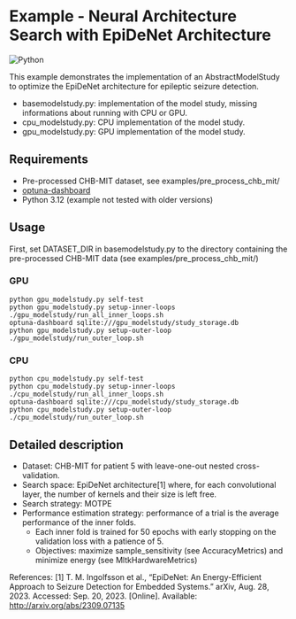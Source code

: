 # Example - Neural Architecture Search with EpiDeNet Architecture
![Python](https://img.shields.io/badge/python-3.12-blue.svg)

This example demonstrates the implementation of an AbstractModelStudy to optimize the 
EpiDeNet architecture for epileptic seizure detection.

- basemodelstudy.py: implementation of the model study, missing informations about running with CPU or GPU.
- cpu_modelstudy.py: CPU implementation of the model study.
- gpu_modelstudy.py: GPU implementation of the model study.

## Requirements
- Pre-processed CHB-MIT dataset, see examples/pre_process_chb_mit/
- [optuna-dashboard](https://github.com/optuna/optuna-dashboard)
- Python 3.12 (example not tested with older versions)

## Usage

First, set DATASET_DIR in basemodelstudy.py to the directory containing the
pre-processed CHB-MIT data (see examples/pre_process_chb_mit/)

### GPU

```
python gpu_modelstudy.py self-test
python gpu_modelstudy.py setup-inner-loops
./gpu_modelstudy/run_all_inner_loops.sh
optuna-dashboard sqlite:///gpu_modelstudy/study_storage.db
python gpu_modelstudy.py setup-outer-loop
./gpu_modelstudy/run_outer_loop.sh
```

### CPU

```
python cpu_modelstudy.py self-test
python cpu_modelstudy.py setup-inner-loops
./cpu_modelstudy/run_all_inner_loops.sh
optuna-dashboard sqlite:///cpu_modelstudy/study_storage.db
python cpu_modelstudy.py setup-outer-loop
./cpu_modelstudy/run_outer_loop.sh
```

## Detailed description
- Dataset: CHB-MIT for patient 5 with leave-one-out nested cross-validation.
- Search space: EpiDeNet architecture[1] where, for each convolutional layer, the number of kernels and their size is left free.
- Search strategy: MOTPE
- Performance estimation strategy: performance of a trial is the average performance of the inner folds.
  - Each inner fold is trained for 50 epochs with early stopping on the validation loss with a patience of 5.
  - Objectives: maximize sample_sensitivity (see AccuracyMetrics) and minimize energy (see MltkHardwareMetrics)

References: 
[1] T. M. Ingolfsson et al., “EpiDeNet: An Energy-Efficient 
Approach to Seizure Detection for Embedded Systems.” arXiv, Aug. 28, 2023. 
Accessed: Sep. 20, 2023. [Online]. Available: http://arxiv.org/abs/2309.07135

